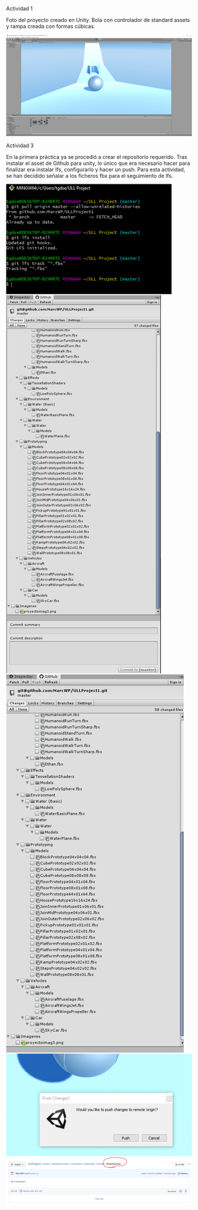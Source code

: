 Actividad 1

Foto del proyecto creado en Unity. Bola con controlador de standard assets y rampa creada con formas cúbicas.

![alt tag](Imagenes/proyectoimag.png)

Actividad 3

En la primera práctica ya se procedió a crear el repositorio requerido. Tras instalar el asset de Github para unity, lo único que era necesario hacer para finalizar era instalar lfs, configurarlo y hacer un push. Para esta actividad, se han decidido señalar a los ficheros fbx para el seguimiento de lfs.

![alt tag](Imagenes/proyectoimag3.png)
![alt tag](Imagenes/proyectoimag4.png)
![alt tag](Imagenes/proyectoimag5.PNG)
![alt tag](Imagenes/proyectoimag6.PNG)
![alt tag](Imagenes/proyectoimag7.PNG)
